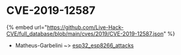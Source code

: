 # CVE-2019-12587
{% embed url="https://github.com/Live-Hack-CVE/full_database/blob/main/cves/2019/CVE-2019-12587.json" %}

* Matheus-Garbelini ~> [esp32_esp8266_attacks](https://www.alice-snow.ru/2019/database/cve-2019-12587/esp32_esp8266_attacks-matheus-garbelini)